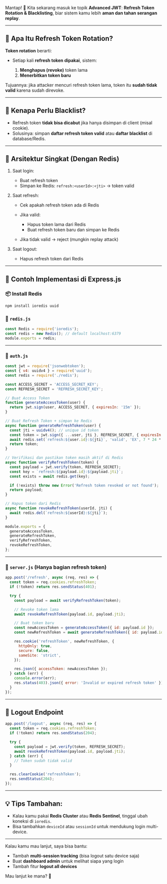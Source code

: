 Mantap! 🔁 Kita sekarang masuk ke topik **Advanced JWT**:
**Refresh Token Rotation & Blacklisting**, biar sistem kamu lebih **aman dan tahan serangan replay**.

---

## 🔁 Apa Itu Refresh Token Rotation?

**Token rotation** berarti:

* Setiap kali **refresh token dipakai**, sistem:

  1. **Menghapus (revoke)** token lama
  2. **Menerbitkan token baru**

Tujuannya: jika attacker mencuri refresh token lama, token itu **sudah tidak valid** karena sudah direvoke.

---

## 🧯 Kenapa Perlu Blacklist?

* Refresh token **tidak bisa dicabut** jika hanya disimpan di client (misal cookie).
* Solusinya: simpan **daftar refresh token valid** atau **daftar blacklist** di database/Redis.

---

## 🧠 Arsitektur Singkat (Dengan Redis)

1. Saat login:

   * Buat refresh token
   * Simpan ke Redis: `refresh:<userId>:<jti>` → token valid

2. Saat refresh:

   * Cek apakah refresh token ada di Redis
   * Jika valid:

     * Hapus token lama dari Redis
     * Buat refresh token baru dan simpan ke Redis
   * Jika tidak valid → reject (mungkin replay attack)

3. Saat logout:

   * Hapus refresh token dari Redis

---

## 🔐 Contoh Implementasi di Express.js

### 📦 Install Redis

```bash
npm install ioredis uuid
```

### 📁 `redis.js`

```js
const Redis = require('ioredis');
const redis = new Redis(); // default localhost:6379
module.exports = redis;
```

---

### 📁 `auth.js`

```js
const jwt = require('jsonwebtoken');
const { v4: uuidv4 } = require('uuid');
const redis = require('./redis');

const ACCESS_SECRET = 'ACCESS_SECRET_KEY';
const REFRESH_SECRET = 'REFRESH_SECRET_KEY';

// Buat Access Token
function generateAccessToken(user) {
  return jwt.sign(user, ACCESS_SECRET, { expiresIn: '15m' });
}

// Buat Refresh Token + simpan ke Redis
async function generateRefreshToken(user) {
  const jti = uuidv4(); // unique id token
  const token = jwt.sign({ ...user, jti }, REFRESH_SECRET, { expiresIn: '7d' });
  await redis.set(`refresh:${user.id}:${jti}`, 'valid', 'EX', 7 * 24 * 60 * 60);
  return token;
}

// Verifikasi dan pastikan token masih aktif di Redis
async function verifyRefreshToken(token) {
  const payload = jwt.verify(token, REFRESH_SECRET);
  const key = `refresh:${payload.id}:${payload.jti}`;
  const exists = await redis.get(key);

  if (!exists) throw new Error('Refresh token revoked or not found');
  return payload;
}

// Hapus token dari Redis
async function revokeRefreshToken(userId, jti) {
  await redis.del(`refresh:${userId}:${jti}`);
}

module.exports = {
  generateAccessToken,
  generateRefreshToken,
  verifyRefreshToken,
  revokeRefreshToken,
};
```

---

### 📁 `server.js` (Hanya bagian refresh token)

```js
app.post('/refresh', async (req, res) => {
  const token = req.cookies.refreshToken;
  if (!token) return res.sendStatus(401);

  try {
    const payload = await verifyRefreshToken(token);

    // Revoke token lama
    await revokeRefreshToken(payload.id, payload.jti);

    // Buat token baru
    const newAccessToken = generateAccessToken({ id: payload.id });
    const newRefreshToken = await generateRefreshToken({ id: payload.id });

    res.cookie('refreshToken', newRefreshToken, {
      httpOnly: true,
      secure: false,
      sameSite: 'strict',
    });

    res.json({ accessToken: newAccessToken });
  } catch (err) {
    console.error(err);
    res.status(403).json({ error: 'Invalid or expired refresh token' });
  }
});
```

---

## 🧪 Logout Endpoint

```js
app.post('/logout', async (req, res) => {
  const token = req.cookies.refreshToken;
  if (!token) return res.sendStatus(204);

  try {
    const payload = jwt.verify(token, REFRESH_SECRET);
    await revokeRefreshToken(payload.id, payload.jti);
  } catch (err) {
    // Token sudah tidak valid
  }

  res.clearCookie('refreshToken');
  res.sendStatus(204);
});
```

---

## 💡 Tips Tambahan:

* Kalau kamu pakai **Redis Cluster** atau **Redis Sentinel**, tinggal ubah koneksi di `ioredis`.
* Bisa tambahkan `deviceId` atau `sessionId` untuk mendukung login multi-device.

---

Kalau kamu mau lanjut, saya bisa bantu:

* Tambah **multi-session tracking** (bisa logout satu device saja)
* Buat **dashboard admin** untuk melihat siapa yang login
* Tambah fitur **logout all devices**

Mau lanjut ke mana? 🔄
